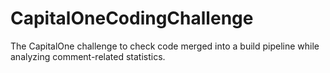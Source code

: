 # CapitalOneCodingChallenge
The CapitalOne challenge to check code merged into a build pipeline while analyzing comment-related statistics.
